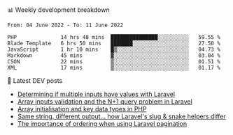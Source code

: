 📊 Weekly development breakdown
<!--START_SECTION:waka-->

```text
From: 04 June 2022 - To: 11 June 2022

PHP              14 hrs 48 mins  ███████████████░░░░░░░░░░   59.55 %
Blade Template   6 hrs 50 mins   ███████░░░░░░░░░░░░░░░░░░   27.50 %
JavaScript       1 hr 10 mins    █▒░░░░░░░░░░░░░░░░░░░░░░░   04.73 %
Markdown         45 mins         ▓░░░░░░░░░░░░░░░░░░░░░░░░   03.04 %
CSON             22 mins         ▒░░░░░░░░░░░░░░░░░░░░░░░░   01.51 %
XML              17 mins         ▒░░░░░░░░░░░░░░░░░░░░░░░░   01.17 %
```

<!--END_SECTION:waka-->

📕 Latest DEV posts
<!-- BLOG-POST-LIST:START -->
- [Determining if multiple inputs have values with Laravel](https://dev.to/michaelvickersuk/determining-if-multiple-inputs-have-values-with-laravel-km6)
- [Array inputs validation and the N+1 query problem in Laravel](https://dev.to/michaelvickersuk/array-inputs-validation-and-the-n1-query-problem-in-laravel-2agb)
- [Array initialisation and key data types in PHP](https://dev.to/michaelvickersuk/array-initialisation-and-key-data-types-in-php-1e5b)
- [Same string, different output... how Laravel&#39;s slug &amp; snake helpers differ](https://dev.to/michaelvickersuk/same-string-different-output-how-laravels-slug-snake-helpers-differ-1ccj)
- [The importance of ordering when using Laravel pagination](https://dev.to/michaelvickersuk/the-importance-of-ordering-when-using-laravel-pagination-1e37)
<!-- BLOG-POST-LIST:END -->
